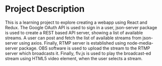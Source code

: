 # Project Description
This is a learning project to explore creating a webapp using React and Redux. The Google OAuth API is used to sign in
a user, json-server package is used to create a REST based API server, showing a list of available streams. A user can 
post and fetch the list of available streams from json-server using axios. Finally, RTMP server is established using 
node-media-server package. OBS software is used to upload the stream to the RTMP server which broadcasts it. Finally,
flv.js is used to play the broadcast-ed stream using HTML5 video element, when the user selects a stream.
